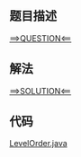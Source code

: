 ## 题目描述

[==>QUESTION<==](https://leetcode-cn.com/problems/binary-tree-level-order-traversal/)

## 解法

[==>SOLUTION<==](https://leetcode-cn.com/problems/binary-tree-level-order-traversal/solution/er-cha-shu-de-ceng-xu-bian-li-by-leetcode-solution/)

## 代码

[LevelOrder.java](https://github.com/Marshal7cc/leetcode-java/blob/master/src/bfs/LevelOrder.java)

